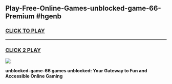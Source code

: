 
## Play-Free-Online-Games-unblocked-game-66-Premium #hgenb
<h3>
<a href="https://premium.freeplayer.one?title=unblocked-game-66&ref=8M">CLICK TO PLAY</a></h3>
<hr>

<h3>
<a href="https://premium.freeplayer.one?title=unblocked-game-66&ref=8M">CLICK 2 PLAY</a>
  
</h3>

<a href="https://premium.freeplayer.one?title=unblocked-game-66&ref=8M"><img src="https://clearcache.store/games.png"></a>


**unblocked-game-66 games unblocked: Your Gateway to Fun and Accessible Online Gaming**
